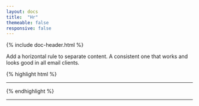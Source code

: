 ```yaml
---
layout: docs
title:  "Hr"
themeable: false
responsive: false
---
```

{% include doc-header.html %}

Add a horizontal rule to separate content. A consistent one that works and looks good in all email clients.

{% highlight html %}
<hr>
{% endhighlight %}
<hr>
